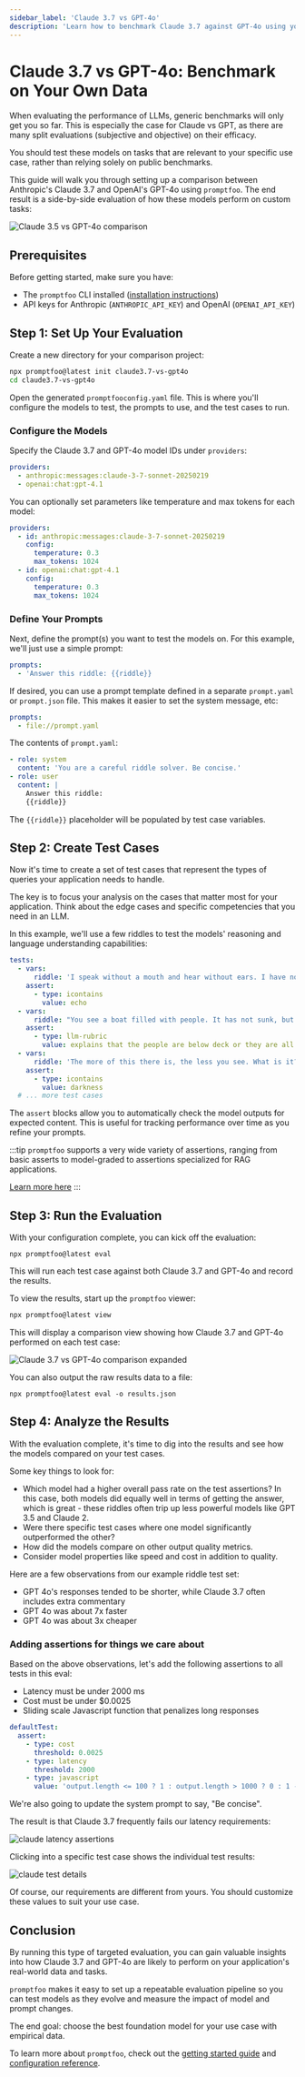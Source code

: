 ```yaml
---
sidebar_label: 'Claude 3.7 vs GPT-4o'
description: 'Learn how to benchmark Claude 3.7 against GPT-4o using your own data with promptfoo. Discover which model performs best for your specific use case.'
---
```


# Claude 3.7 vs GPT-4o: Benchmark on Your Own Data

When evaluating the performance of LLMs, generic benchmarks will only get you so far. This is especially the case for Claude vs GPT, as there are many split evaluations (subjective and objective) on their efficacy.

You should test these models on tasks that are relevant to your specific use case, rather than relying solely on public benchmarks.

This guide will walk you through setting up a comparison between Anthropic's Claude 3.7 and OpenAI's GPT-4o using `promptfoo`. The end result is a side-by-side evaluation of how these models perform on custom tasks:

![Claude 3.5 vs GPT-4o comparison](/img/docs/claude3.5-vs-gpt4o.png)

## Prerequisites

Before getting started, make sure you have:

- The `promptfoo` CLI installed ([installation instructions](/docs/getting-started))
- API keys for Anthropic (`ANTHROPIC_API_KEY`) and OpenAI (`OPENAI_API_KEY`)

## Step 1: Set Up Your Evaluation

Create a new directory for your comparison project:

```sh
npx promptfoo@latest init claude3.7-vs-gpt4o
cd claude3.7-vs-gpt4o
```

Open the generated `promptfooconfig.yaml` file. This is where you'll configure the models to test, the prompts to use, and the test cases to run.

### Configure the Models

Specify the Claude 3.7 and GPT-4o model IDs under `providers`:

```yaml
providers:
  - anthropic:messages:claude-3-7-sonnet-20250219
  - openai:chat:gpt-4.1
```

You can optionally set parameters like temperature and max tokens for each model:

```yaml
providers:
  - id: anthropic:messages:claude-3-7-sonnet-20250219
    config:
      temperature: 0.3
      max_tokens: 1024
  - id: openai:chat:gpt-4.1
    config:
      temperature: 0.3
      max_tokens: 1024
```

### Define Your Prompts

Next, define the prompt(s) you want to test the models on. For this example, we'll just use a simple prompt:

```yaml
prompts:
  - 'Answer this riddle: {{riddle}}
```

If desired, you can use a prompt template defined in a separate `prompt.yaml` or `prompt.json` file. This makes it easier to set the system message, etc:

```yaml
prompts:
  - file://prompt.yaml
```

The contents of `prompt.yaml`:

```yaml
- role: system
  content: 'You are a careful riddle solver. Be concise.'
- role: user
  content: |
    Answer this riddle:
    {{riddle}}
```

The `{{riddle}}` placeholder will be populated by test case variables.

## Step 2: Create Test Cases

Now it's time to create a set of test cases that represent the types of queries your application needs to handle.

The key is to focus your analysis on the cases that matter most for your application. Think about the edge cases and specific competencies that you need in an LLM.

In this example, we'll use a few riddles to test the models' reasoning and language understanding capabilities:

```yaml
tests:
  - vars:
      riddle: 'I speak without a mouth and hear without ears. I have no body, but I come alive with wind. What am I?'
    assert:
      - type: icontains
        value: echo
  - vars:
      riddle: "You see a boat filled with people. It has not sunk, but when you look again you don't see a single person on the boat. Why?"
    assert:
      - type: llm-rubric
        value: explains that the people are below deck or they are all in a relationship
  - vars:
      riddle: 'The more of this there is, the less you see. What is it?'
    assert:
      - type: icontains
        value: darkness
  # ... more test cases
```

The `assert` blocks allow you to automatically check the model outputs for expected content. This is useful for tracking performance over time as you refine your prompts.

:::tip
`promptfoo` supports a very wide variety of assertions, ranging from basic asserts to model-graded to assertions specialized for RAG applications.

[Learn more here](/docs/configuration/expected-outputs)
:::

## Step 3: Run the Evaluation

With your configuration complete, you can kick off the evaluation:

```
npx promptfoo@latest eval
```

This will run each test case against both Claude 3.7 and GPT-4o and record the results.

To view the results, start up the `promptfoo` viewer:

```sh
npx promptfoo@latest view
```

This will display a comparison view showing how Claude 3.7 and GPT-4o performed on each test case:

![Claude 3.7 vs GPT-4o comparison expanded](/img/docs/claude3-vs-gpt4-expanded.png)

You can also output the raw results data to a file:

```
npx promptfoo@latest eval -o results.json
```

## Step 4: Analyze the Results

With the evaluation complete, it's time to dig into the results and see how the models compared on your test cases.

Some key things to look for:

- Which model had a higher overall pass rate on the test assertions? In this case, both models did equally well in terms of getting the answer, which is great - these riddles often trip up less powerful models like GPT 3.5 and Claude 2.
- Were there specific test cases where one model significantly outperformed the other?
- How did the models compare on other output quality metrics.
- Consider model properties like speed and cost in addition to quality.

Here are a few observations from our example riddle test set:

- GPT 4o's responses tended to be shorter, while Claude 3.7 often includes extra commentary
- GPT 4o was about 7x faster
- GPT 4o was about 3x cheaper

### Adding assertions for things we care about

Based on the above observations, let's add the following assertions to all tests in this eval:

- Latency must be under 2000 ms
- Cost must be under $0.0025
- Sliding scale Javascript function that penalizes long responses

```yaml
defaultTest:
  assert:
    - type: cost
      threshold: 0.0025
    - type: latency
      threshold: 2000
    - type: javascript
      value: 'output.length <= 100 ? 1 : output.length > 1000 ? 0 : 1 - (output.length - 100) / 900'
```

We're also going to update the system prompt to say, "Be concise".

The result is that Claude 3.7 frequently fails our latency requirements:

![claude latency assertions](/img/docs/claude3-vs-gpt4-latency.png)

Clicking into a specific test case shows the individual test results:

![claude test details](/img/docs/claude3-result-details.png)

Of course, our requirements are different from yours. You should customize these values to suit your use case.

## Conclusion

By running this type of targeted evaluation, you can gain valuable insights into how Claude 3.7 and GPT-4o are likely to perform on your application's real-world data and tasks.

`promptfoo` makes it easy to set up a repeatable evaluation pipeline so you can test models as they evolve and measure the impact of model and prompt changes.

The end goal: choose the best foundation model for your use case with empirical data.

To learn more about `promptfoo`, check out the [getting started guide](/docs/getting-started) and [configuration reference](/docs/configuration/guide).
